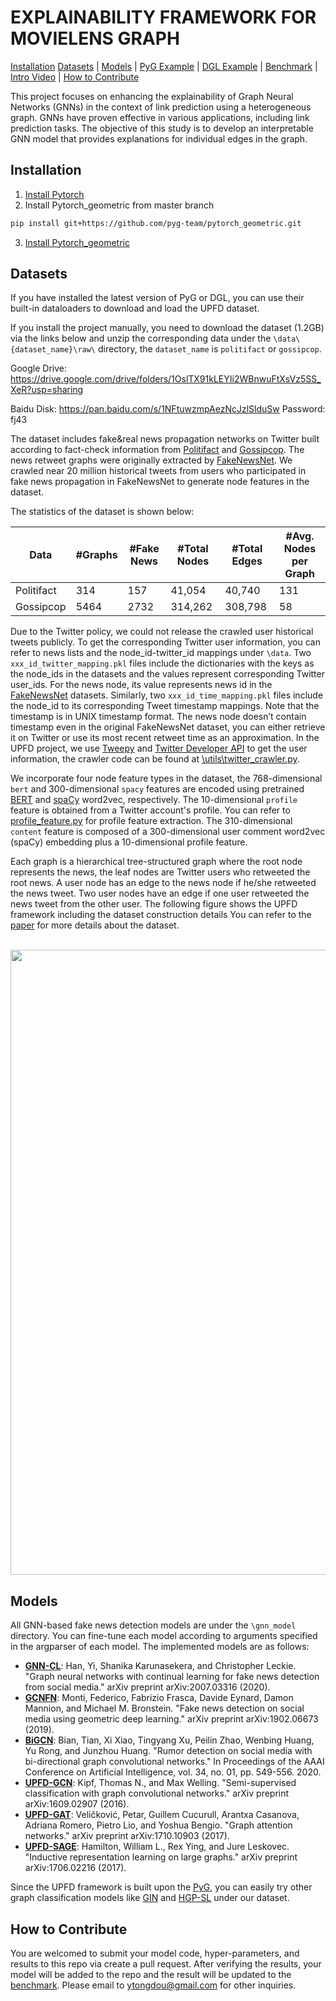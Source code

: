# EXPLAINABILITY FRAMEWORK FOR MOVIELENS GRAPH

[Installation](#installation) [Datasets](#datasets) | [Models](#models) |  [PyG Example](https://github.com/rusty1s/pytorch_geometric/blob/master/examples/upfd.py)  | [DGL Example](https://github.com/dmlc/dgl/blob/master/python/dgl/data/fakenews.py)   | [Benchmark](https://paperswithcode.com/dataset/upfd) | [Intro Video](https://youtu.be/QAIVFr24FrA) | [How to Contribute](#how-to-contribute)

This project focuses on enhancing the explainability of Graph Neural Networks (GNNs) in the context of link prediction using a heterogeneous graph. GNNs have proven effective in various applications, including link prediction tasks. The objective of this study is to develop an interpretable GNN model that provides explanations for individual edges in the graph.


## Installation

1. [Install Pytorch](https://pytorch.org/get-started/locally/) 
2. Install Pytorch_geometric from master branch
```bash
pip install git+https://github.com/pyg-team/pytorch_geometric.git
```
3. [Install Pytorch_geometric](https://pytorch-geometric.readthedocs.io/en/latest/install/installation.html)


## Datasets

If you have installed the latest version of PyG or DGL, you can use their built-in dataloaders to download and load the UPFD dataset.

If you install the project manually, you need to download the dataset (1.2GB) 
via the links below and
unzip the corresponding data under the `\data\{dataset_name}\raw\` directory, 
the `dataset_name` is `politifact` or `gossipcop`.

Google Drive: https://drive.google.com/drive/folders/1OslTX91kLEYIi2WBnwuFtXsVz5SS_XeR?usp=sharing

Baidu Disk: https://pan.baidu.com/s/1NFtuwzmpAezNcJzlSlduSw Password: fj43

The dataset includes fake&real news propagation networks on Twitter built according to fact-check information from
[Politifact](https://www.politifact.com/) and [Gossipcop](https://www.gossipcop.com/).
The news retweet graphs were originally extracted by [FakeNewsNet](https://github.com/KaiDMML/FakeNewsNet).
We crawled near 20 million historical tweets from users who participated in fake news propagation in FakeNewsNet to
generate node features in the dataset.

The statistics of the dataset is shown below:

| Data  | #Graphs  | #Fake News| #Total Nodes  | #Total Edges  | #Avg. Nodes per Graph  |
|-------|--------|--------|--------|--------|--------|
| Politifact | 314   |   157    |  41,054  | 40,740 |  131 |
| Gossipcop |  5464  |   2732   |  314,262  | 308,798  |  58  |


Due to the Twitter policy, we could not release the crawled user historical tweets publicly.
To get the corresponding Twitter user information, you can refer to news lists and the node_id-twitter_id mappings under `\data`.
Two `xxx_id_twitter_mapping.pkl` files include the dictionaries with the keys as the node_ids in the datasets and the values represent corresponding Twitter user_ids.
For the news node, its value represents news id in the [FakeNewsNet](https://github.com/KaiDMML/FakeNewsNet) datasets.
Similarly, two `xxx_id_time_mapping.pkl` files include the node_id to its corresponding Tweet timestamp mappings.
Note that the timestamp is in UNIX timestamp format. The news node doesn’t contain timestamp even in the original FakeNewsNet dataset, you can either retrieve it on Twitter or use its most recent retweet time as an approximation.
In the UPFD project, we use [Tweepy](https://www.tweepy.org/) and [Twitter Developer API](https://developer.twitter.com/en) to get the user information, the crawler code can be found at [\utils\twitter_crawler.py](https://github.com/safe-graph/GNN-FakeNews/blob/main/utils/twitter_crawler.py).

We incorporate four node feature types in the dataset, the 768-dimensional `bert` and 300-dimensional `spacy` features 
are encoded using pretrained [BERT](https://github.com/hanxiao/bert-as-service) and [spaCy](https://spacy.io/models/en#en_core_web_lg) word2vec, respectively.
The 10-dimensional `profile` feature is obtained from a Twitter account's profile.
You can refer to [profile_feature.py](https://github.com/safe-graph/GNN-FakeNews/blob/master/utils/profile_feature.py) for profile feature extraction.
The 310-dimensional `content` feature is composed of a 300-dimensional user comment word2vec (spaCy) embedding
plus a 10-dimensional profile feature.

Each graph is a hierarchical tree-structured graph where the root node represents the news, the leaf nodes are Twitter users who retweeted the root news.
A user node has an edge to the news node if he/she retweeted the news tweet. Two user nodes have an edge if one user retweeted the news tweet from the other user.
The following figure shows the UPFD framework including the dataset construction details 
You can refer to the [paper](https://arxiv.org/pdf/2005.00625.pdf) for more details about the dataset.

<p align="center">
    <br>
    <a href="https://github.com/safe-graph/GNN-FakeNews">
        <img src="https://github.com/safe-graph/GNN-FakeNews/blob/main/overview.png" width="1000"/>
    </a>
    <br>
<p>

## Models

All GNN-based fake news detection models are under the `\gnn_model` directory.
You can fine-tune each model according to arguments specified in the argparser of each model.
The implemented models are as follows:

* **[GNN-CL](https://arxiv.org/pdf/2007.03316.pdf)**: Han, Yi, Shanika Karunasekera, and Christopher Leckie. "Graph neural networks with continual learning for fake news detection from social media." arXiv preprint arXiv:2007.03316 (2020).
* **[GCNFN](https://arxiv.org/pdf/1902.06673.pdf)**: Monti, Federico, Fabrizio Frasca, Davide Eynard, Damon Mannion, and Michael M. Bronstein. "Fake news detection on social media using geometric deep learning." arXiv preprint arXiv:1902.06673 (2019).
* **[BiGCN](https://arxiv.org/pdf/2001.06362.pdf)**: Bian, Tian, Xi Xiao, Tingyang Xu, Peilin Zhao, Wenbing Huang, Yu Rong, and Junzhou Huang. "Rumor detection on social media with bi-directional graph convolutional networks." In Proceedings of the AAAI Conference on Artificial Intelligence, vol. 34, no. 01, pp. 549-556. 2020.
* **[UPFD-GCN](https://arxiv.org/pdf/1609.02907.pdf)**: Kipf, Thomas N., and Max Welling. "Semi-supervised classification with graph convolutional networks." arXiv preprint arXiv:1609.02907 (2016).
* **[UPFD-GAT](https://arxiv.org/pdf/1710.10903.pdf)**: Veličković, Petar, Guillem Cucurull, Arantxa Casanova, Adriana Romero, Pietro Lio, and Yoshua Bengio. "Graph attention networks." arXiv preprint arXiv:1710.10903 (2017).
* **[UPFD-SAGE](https://cs.stanford.edu/people/jure/pubs/graphsage-nips17.pdf)**: Hamilton, William L., Rex Ying, and Jure Leskovec. "Inductive representation learning on large graphs." arXiv preprint arXiv:1706.02216 (2017).

Since the UPFD framework is built upon the [PyG](https://github.com/rusty1s/pytorch_geometric), you can easily try other graph classification models
like [GIN](https://github.com/rusty1s/pytorch_geometric/blob/master/examples/mutag_gin.py) and [HGP-SL](https://github.com/cszhangzhen/HGP-SL)
under our dataset.


## How to Contribute
You are welcomed to submit your model code, hyper-parameters, and results to this repo via create a pull request.
After verifying the results, your model will be added to the repo and the result will be updated to the [benchmark](https://paperswithcode.com/dataset/upfd).
Please email to [ytongdou@gmail.com](mailto:ytongdou@gmail.com) for other inquiries.
